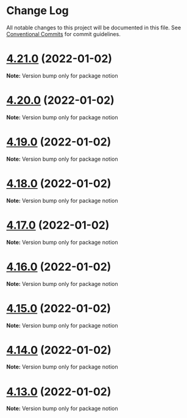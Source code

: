 # Change Log

All notable changes to this project will be documented in this file.
See [Conventional Commits](https://conventionalcommits.org) for commit guidelines.

# [4.21.0](https://github.com/NotionX/react-notion-x/compare/v4.20.0...v4.21.0) (2022-01-02)

**Note:** Version bump only for package notion





# [4.20.0](https://github.com/NotionX/react-notion-x/compare/v4.19.0...v4.20.0) (2022-01-02)

**Note:** Version bump only for package notion





# [4.19.0](https://github.com/NotionX/react-notion-x/compare/v4.18.0...v4.19.0) (2022-01-02)

**Note:** Version bump only for package notion





# [4.18.0](https://github.com/NotionX/react-notion-x/compare/v4.17.0...v4.18.0) (2022-01-02)

**Note:** Version bump only for package notion





# [4.17.0](https://github.com/NotionX/react-notion-x/compare/v4.16.0...v4.17.0) (2022-01-02)

**Note:** Version bump only for package notion





# [4.16.0](https://github.com/NotionX/react-notion-x/compare/v4.15.0...v4.16.0) (2022-01-02)

**Note:** Version bump only for package notion





# [4.15.0](https://github.com/NotionX/react-notion-x/compare/v4.14.0...v4.15.0) (2022-01-02)

**Note:** Version bump only for package notion





# [4.14.0](https://github.com/NotionX/react-notion-x/compare/v4.13.0...v4.14.0) (2022-01-02)

**Note:** Version bump only for package notion





# [4.13.0](https://github.com/NotionX/react-notion-x/compare/v4.12.0...v4.13.0) (2022-01-02)

**Note:** Version bump only for package notion
